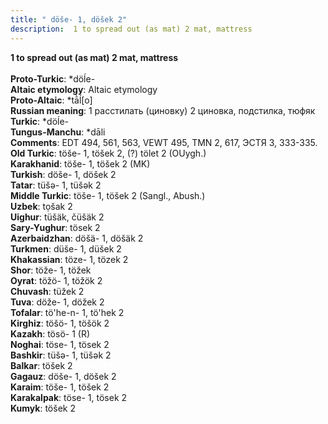 ```yaml
---
title: " döše- 1, döšek 2"
description:  1 to spread out (as mat) 2 mat, mattress
---
```

<strong> 1 to spread out (as mat) 2 mat, mattress</strong><br><br>
<strong>Proto-Turkic</strong>:  *döĺe-<br>
<strong>Altaic etymology</strong>:  Altaic etymology<br>
<strong> Proto-Altaic</strong>:  *tā̀ĺ[o]<br>
<strong>Russian meaning</strong>:  1 расстилать (циновку) 2 циновка, подстилка, тюфяк<br>
<strong>Turkic</strong>:  *döĺe-<br>
<strong>Tungus-Manchu</strong>:  *dāli<br>
<strong>Comments</strong>:  EDT 494, 561, 563, VEWT 495, TMN 2, 617, ЭСТЯ 3, 333-335.<br>
<strong>Old Turkic</strong>:  töše- 1, töšek 2, (?) tölet 2 (OUygh.)<br>
<strong>Karakhanid</strong>:  töše- 1, töšek 2 (MK)<br>
<strong>Turkish</strong>:  döše- 1, döšek 2<br>
<strong>Tatar</strong>:  tüšǝ- 1, tüšǝk 2<br>
<strong>Middle Turkic</strong>:  töše- 1, töšek 2 (Sangl., Abush.)<br>
<strong>Uzbek</strong>:  tọšak 2<br>
<strong>Uighur</strong>:  tüšäk, čüšäk 2<br>
<strong>Sary-Yughur</strong>:  tösek 2<br>
<strong>Azerbaidzhan</strong>:  döšä- 1, döšäk 2<br>
<strong>Turkmen</strong>:  düše- 1, düšek 2<br>
<strong>Khakassian</strong>:  töze- 1, tözek 2<br>
<strong>Shor</strong>:  töže- 1, töžek<br>
<strong>Oyrat</strong>:  töžö- 1, töžök 2<br>
<strong>Chuvash</strong>:  tüžek 2<br>
<strong>Tuva</strong>:  döže- 1, döžek 2<br>
<strong>Tofalar</strong>:  tö'he-n- 1, tö'hek 2<br>
<strong>Kirghiz</strong>:  töšö- 1, töšök 2<br>
<strong>Kazakh</strong>:  tösö- 1 (R)<br>
<strong>Noghai</strong>:  töse- 1, tösek 2<br>
<strong>Bashkir</strong>:  tüšǝ- 1, tüšǝk 2<br>
<strong>Balkar</strong>:  töšek 2<br>
<strong>Gagauz</strong>:  döše- 1, döšek 2<br>
<strong>Karaim</strong>:  töše- 1, töšek 2<br>
<strong>Karakalpak</strong>:  töse- 1, tösek 2<br>
<strong>Kumyk</strong>:  töšek 2<br>


